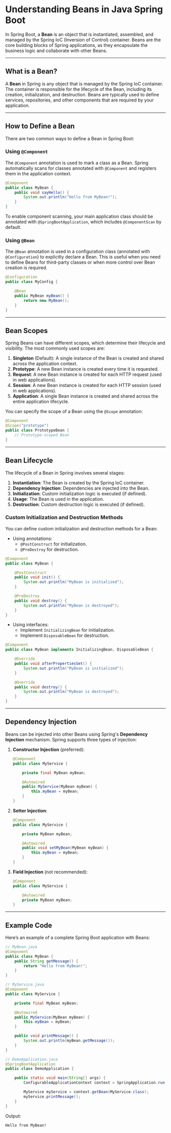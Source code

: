 # Understanding Beans in Java Spring Boot

In Spring Boot, a **Bean** is an object that is instantiated, assembled, and managed by the Spring IoC (Inversion of Control) container. Beans are the core building blocks of Spring applications, as they encapsulate the business logic and collaborate with other Beans.

---

## What is a Bean?

A **Bean** in Spring is any object that is managed by the Spring IoC container. The container is responsible for the lifecycle of the Bean, including its creation, initialization, and destruction. Beans are typically used to define services, repositories, and other components that are required by your application.

---

## How to Define a Bean

There are two common ways to define a Bean in Spring Boot:

### Using `@Component`

The `@Component` annotation is used to mark a class as a Bean. Spring automatically scans for classes annotated with `@Component` and registers them in the application context.

```java
@Component
public class MyBean {
    public void sayHello() {
        System.out.println("Hello from MyBean!");
    }
}
```

To enable component scanning, your main application class should be annotated with `@SpringBootApplication`, which includes `@ComponentScan` by default.

### Using `@Bean`

The `@Bean` annotation is used in a configuration class (annotated with `@Configuration`) to explicitly declare a Bean. This is useful when you need to define Beans for third-party classes or when more control over Bean creation is required.

```java
@Configuration
public class MyConfig {

    @Bean
    public MyBean myBean() {
        return new MyBean();
    }
}
```

---

## Bean Scopes

Spring Beans can have different scopes, which determine their lifecycle and visibility. The most commonly used scopes are:

1. **Singleton** (Default): A single instance of the Bean is created and shared across the application context.
2. **Prototype**: A new Bean instance is created every time it is requested.
3. **Request**: A new Bean instance is created for each HTTP request (used in web applications).
4. **Session**: A new Bean instance is created for each HTTP session (used in web applications).
5. **Application**: A single Bean instance is created and shared across the entire application lifecycle.

You can specify the scope of a Bean using the `@Scope` annotation:

```java
@Component
@Scope("prototype")
public class PrototypeBean {
    // Prototype-scoped Bean
}
```

---

## Bean Lifecycle

The lifecycle of a Bean in Spring involves several stages:

1. **Instantiation**: The Bean is created by the Spring IoC container.
2. **Dependency Injection**: Dependencies are injected into the Bean.
3. **Initialization**: Custom initialization logic is executed (if defined).
4. **Usage**: The Bean is used in the application.
5. **Destruction**: Custom destruction logic is executed (if defined).

### Custom Initialization and Destruction Methods

You can define custom initialization and destruction methods for a Bean:

- Using annotations:
  - `@PostConstruct` for initialization.
  - `@PreDestroy` for destruction.

```java
@Component
public class MyBean {

    @PostConstruct
    public void init() {
        System.out.println("MyBean is initialized");
    }

    @PreDestroy
    public void destroy() {
        System.out.println("MyBean is destroyed");
    }
}
```

- Using interfaces:
  - Implement `InitializingBean` for initialization.
  - Implement `DisposableBean` for destruction.

```java
@Component
public class MyBean implements InitializingBean, DisposableBean {

    @Override
    public void afterPropertiesSet() {
        System.out.println("MyBean is initialized");
    }

    @Override
    public void destroy() {
        System.out.println("MyBean is destroyed");
    }
}
```

---

## Dependency Injection

Beans can be injected into other Beans using Spring's **Dependency Injection** mechanism. Spring supports three types of injection:

1. **Constructor Injection** (preferred):
   ```java
   @Component
   public class MyService {

       private final MyBean myBean;

       @Autowired
       public MyService(MyBean myBean) {
           this.myBean = myBean;
       }
   }
   ```

2. **Setter Injection**:
   ```java
   @Component
   public class MyService {

       private MyBean myBean;

       @Autowired
       public void setMyBean(MyBean myBean) {
           this.myBean = myBean;
       }
   }
   ```

3. **Field Injection** (not recommended):
   ```java
   @Component
   public class MyService {

       @Autowired
       private MyBean myBean;
   }
   ```

---

## Example Code

Here’s an example of a complete Spring Boot application with Beans:

```java
// MyBean.java
@Component
public class MyBean {
    public String getMessage() {
        return "Hello from MyBean!";
    }
}

// MyService.java
@Component
public class MyService {

    private final MyBean myBean;

    @Autowired
    public MyService(MyBean myBean) {
        this.myBean = myBean;
    }

    public void printMessage() {
        System.out.println(myBean.getMessage());
    }
}

// DemoApplication.java
@SpringBootApplication
public class DemoApplication {

    public static void main(String[] args) {
        ConfigurableApplicationContext context = SpringApplication.run(DemoApplication.class, args);

        MyService myService = context.getBean(MyService.class);
        myService.printMessage();
    }
}
```

Output:
```
Hello from MyBean!
```
